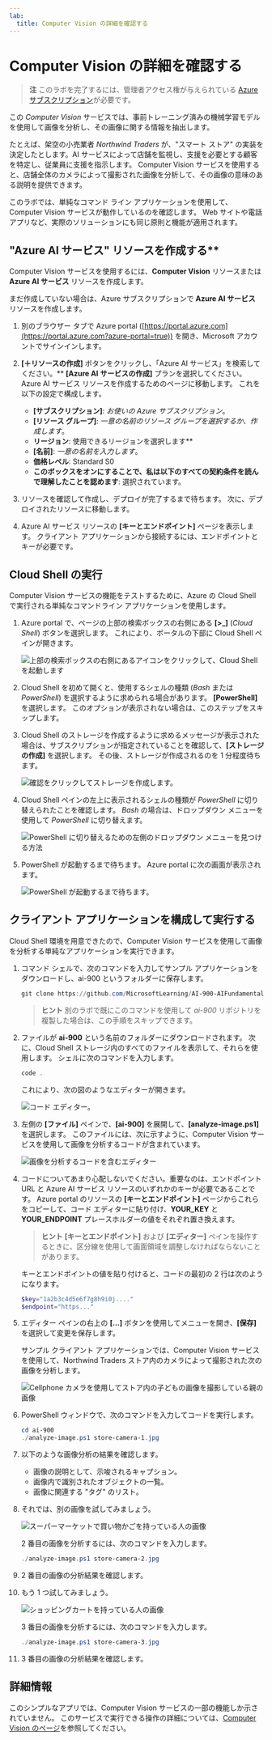 ```yaml
---
lab:
  title: Computer Vision の詳細を確認する
---
```


# Computer Vision の詳細を確認する

> **注** このラボを完了するには、管理者アクセス権が与えられている [Azure サブスクリプション](https://azure.microsoft.com/free?azure-portal=true)が必要です。

この *Computer Vision* サービスでは、事前トレーニング済みの機械学習モデルを使用して画像を分析し、その画像に関する情報を抽出します。

たとえば、架空の小売業者 *Northwind Traders* が、"スマート ストア" の実装を決定したとします。AI サービスによって店舗を監視し、支援を必要とする顧客を特定し、従業員に支援を指示します。 Computer Vision サービスを使用すると、店舗全体のカメラによって撮影された画像を分析して、その画像の意味のある説明を提供できます。

このラボでは、単純なコマンド ライン アプリケーションを使用して、Computer Vision サービスが動作しているのを確認します。 Web サイトや電話アプリなど、実際のソリューションにも同じ原則と機能が適用されます。

## "Azure AI サービス" リソースを作成する**

Computer Vision サービスを使用するには、**Computer Vision** リソースまたは **Azure AI サービス** リソースを作成します。

まだ作成していない場合は、Azure サブスクリプションで **Azure AI サービス** リソースを作成します。

1. 別のブラウザー タブで Azure portal ([https://portal.azure.com](https://portal.azure.com?azure-portal=true)) を開き、Microsoft アカウントでサインインします。

1. **[&#65291;リソースの作成]** ボタンをクリックし、「Azure AI サービス」を検索してください。** **[Azure AI** **サービスの作成]** プランを選択してください。 Azure AI サービス リソースを作成するためのページに移動します。 これを以下の設定で構成します。
    - **[サブスクリプション]**: *お使いの Azure サブスクリプション*。
    - **[リソース グループ]**: *一意の名前のリソース グループを選択するか、作成します*。
    - **リージョン**: 使用できるリージョンを選択します**
    - **[名前]**: *一意の名前を入力します*。
    - **価格レベル**: Standard S0
    - **このボックスをオンにすることで、私は以下のすべての契約条件を読んで理解したことを認めます**: 選択されています。

1. リソースを確認して作成し、デプロイが完了するまで待ちます。 次に、デプロイされたリソースに移動します。

1. Azure AI サービス リソースの **[キーとエンドポイント]** ページを表示します。 クライアント アプリケーションから接続するには、エンドポイントとキーが必要です。

## Cloud Shell の実行

Computer Vision サービスの機能をテストするために、Azure の Cloud Shell で実行される単純なコマンドライン アプリケーションを使用します。

1. Azure portal で、ページの上部の検索ボックスの右側にある **[>_]** (*Cloud Shell*) ボタンを選択します。 これにより、ポータルの下部に Cloud Shell ペインが開きます。

    ![上部の検索ボックスの右側にあるアイコンをクリックして、Cloud Shell を起動します](media/analyze-images-computer-vision-service/powershell-portal-guide-1.png)

1. Cloud Shell を初めて開くと、使用するシェルの種類 (*Bash* または *PowerShell*) を選択するように求められる場合があります。 **[PowerShell]** を選択します。 このオプションが表示されない場合は、このステップをスキップします。  

1. Cloud Shell のストレージを作成するように求めるメッセージが表示された場合は、サブスクリプションが指定されていることを確認して、**[ストレージの作成]** を選択します。 その後、ストレージが作成されるのを 1 分程度待ちます。

    ![確認をクリックしてストレージを作成します。](media/analyze-images-computer-vision-service/powershell-portal-guide-2.png)

1. Cloud Shell ペインの左上に表示されるシェルの種類が *PowerShell* に切り替えられたことを確認します。 *Bash* の場合は、ドロップダウン メニューを使用して *PowerShell* に切り替えます。

    ![PowerShell に切り替えるための左側のドロップダウン メニューを見つける方法](media/analyze-images-computer-vision-service/powershell-portal-guide-3.png)

1. PowerShell が起動するまで待ちます。 Azure portal に次の画面が表示されます。  

    ![PowerShell が起動するまで待ちます。](media/analyze-images-computer-vision-service/powershell-prompt.png)

## クライアント アプリケーションを構成して実行する

Cloud Shell 環境を用意できたので、Computer Vision サービスを使用して画像を分析する単純なアプリケーションを実行できます。

1. コマンド シェルで、次のコマンドを入力してサンプル アプリケーションをダウンロードし、ai-900 というフォルダーに保存します。

    ```PowerShell
    git clone https://github.com/MicrosoftLearning/AI-900-AIFundamentals ai-900
    ```

    > **ヒント** 別のラボで既にこのコマンドを使用して *ai-900* リポジトリを複製した場合は、この手順をスキップできます。

1. ファイルが **ai-900** という名前のフォルダーにダウンロードされます。 次に、Cloud Shell ストレージ内のすべてのファイルを表示して、それらを使用します。 シェルに次のコマンドを入力します。

    ```PowerShell
    code .
    ```

    これにより、次の図のようなエディターが開きます。

    ![コード エディター。](media/analyze-images-computer-vision-service/powershell-portal-guide-4.png)

1. 左側の **[ファイル]** ペインで、**[ai-900]** を展開して、**[analyze-image.ps1]** を選択します。 このファイルには、次に示すように、Computer Vision サービスを使用して画像を分析するコードが含まれています。

    ![画像を分析するコードを含むエディター](media/analyze-images-computer-vision-service/analyze-image-code.png)

1. コードについてあまり心配しないでください。重要なのは、エンドポイント URL と Azure AI サービス リソースのいずれかのキーが必要であることです。 Azure portal のリソースの **[キーとエンドポイント]** ページからこれらをコピーして、コード エディターに貼り付け、**YOUR_KEY** と **YOUR_ENDPOINT** プレースホルダーの値をそれぞれ置き換えます。

    > **ヒント** **[キーとエンドポイント]** および **[エディター]** ペインを操作するときに、区分線を使用して画面領域を調整しなければならないことがあります。

    キーとエンドポイントの値を貼り付けると、コードの最初の 2 行は次のようになります。

    ```PowerShell
    $key="1a2b3c4d5e6f7g8h9i0j...."    
    $endpoint="https..."
    ```

1. エディター ペインの右上の **[...]** ボタンを使用してメニューを開き、**[保存]** を選択して変更を保存します。

    サンプル クライアント アプリケーションでは、Computer Vision サービスを使用して、Northwind Traders ストア内のカメラによって撮影された次の画像を分析します。

    ![Cellphone カメラを使用してストア内の子どもの画像を撮影している親の画像](media/analyze-images-computer-vision-service/store-camera-1.jpg)

1. PowerShell ウィンドウで、次のコマンドを入力してコードを実行します。

    ```PowerShell
    cd ai-900
    ./analyze-image.ps1 store-camera-1.jpg
    ```

1. 以下のような画像分析の結果を確認します。
    - 画像の説明として、示唆されるキャプション。
    - 画像内で識別されたオブジェクトの一覧。
    - 画像に関連する "タグ" のリスト。

1. それでは、別の画像を試してみましょう。

    ![スーパーマーケットで買い物かごを持っている人の画像](media/analyze-images-computer-vision-service/store-camera-2.jpg)

    2 番目の画像を分析するには、次のコマンドを入力します。

    ```PowerShell
    ./analyze-image.ps1 store-camera-2.jpg
    ```

1. 2 番目の画像の分析結果を確認します。

1. もう 1 つ試してみましょう。

    ![ショッピングカートを持っている人の画像](media/analyze-images-computer-vision-service/store-camera-3.jpg)

    3 番目の画像を分析するには、次のコマンドを入力します。

    ```PowerShell
    ./analyze-image.ps1 store-camera-3.jpg
    ```

1. 3 番目の画像の分析結果を確認します。

## 詳細情報

このシンプルなアプリでは、Computer Vision サービスの一部の機能しか示されていません。 このサービスで実行できる操作の詳細については、[Computer Vision のページ](https://azure.microsoft.com/products/ai-services?activetab=pivot:visiontab)を参照してください。

